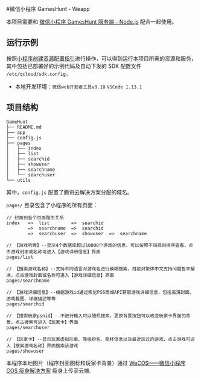 #微信小程序 GamesHunt  - Weapp

本项目需要和 [微信小程序 GamesHunt 服务端 - Node.js](https://github.com/Sgearjhz/weapp-gameshunt-sever) 配合一起使用。

## 运行示例

按照[小程序创建资源配置指引](https://github.com/tencentyun/weapp-doc)进行操作，可以得到运行本项目所需的资源和服务，其中包括已部署好的示例代码及自动下发的 SDK 配置文件 `/etc/qcloud/sdk.config`。

- 本地开发环境：`微信web开发者工具v0.18` `VSCode 1.13.1`

## 项目结构

```
GameHunt
├── README.md
├── app
├── config.js
├── pages
│   ├── index
│   ├── list
│   ├── searchid
│   ├── showuser
│   ├── searchname
│   └── searchuser
└── utils
```

其中，`config.js` 配置了腾讯云解决方案分配的域名。

`pages/` 目录包含了小程序的所有页面：

```
// 封面到各个页面路由关系
index   =>  list        =>  searchid
        =>  searchname  =>  searchid
        =>  searchuser  =>  showuser  =>  searchname

// 【游戏列表】--显示4个数据库超过10000个游戏的信息，可以按照不同规则排序查看，点击游戏封面或名称可进入【游戏详细信息】界面
pages/list

// 【搜索游戏名称】--支持不同语言对游戏名进行模糊搜索，目前对繁体中文支持问题暂未解决，点击游戏封面或名称可进入【游戏详细信息】界面
pages/searchname

// 【游戏详细信息】--根据游戏id通过索尼PSS商城API获取游戏详细信息，包括高清封面、游戏截图、详细描述等等
pages/searchid

// 【搜索玩家psnid】--不进行输入可以随机搜索，更换背景按钮可以改变玩家卡界面的背景，点击搜索可进入【玩家卡】界面
pages/searchuser

// 【玩家卡】--显示玩家虚拟形象、等级排名、奖杯信息以及最近玩过的游戏，点击游戏可进入【搜索游戏名称】界面搜索该游戏
pages/showuser
```

本程序本地图片（程序封面图标和玩家卡背景）通过 [WeCOS——微信小程序 COS 瘦身解决方案](https://github.com/tencentyun/wecos) 瘦身上传至云端.
